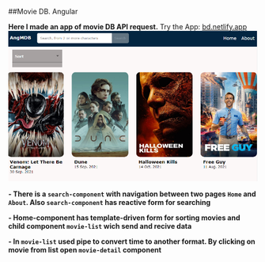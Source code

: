 ##Movie DB. Angular

**Here I made an app of movie DB API request.**
Try the App: [bd.netlify.app](https://mystifying-colden-07d4bc.netlify.app)
<a href="https://mystifying-colden-07d4bc.netlify.app" target="blank">
<img src="src/assets/images/main.PNG" />
</a>

**- There is a ```search-component``` with navigation between two pages ```Home``` and ```About```. Also ```search-component``` has reactive form for searching**

**- Home-component has template-driven form for sorting movies and child component ```movie-list``` wich send and recive data**

**- In ```movie-list``` used pipe to convert time to another format. By clicking on movie from list open ``movie-detail`` component**
